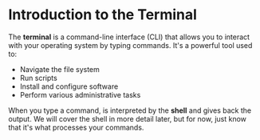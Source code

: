 # Introduction to the Terminal

The **terminal** is a command-line interface (CLI) that allows you to interact with your operating system by typing commands. It's a powerful tool used to:

- Navigate the file system  
- Run scripts  
- Install and configure software  
- Perform various administrative tasks  

When you type a command, is interpreted by the **shell** and gives back the output. We will cover the shell in more detail later, but for now, just know that it's what processes your commands.
